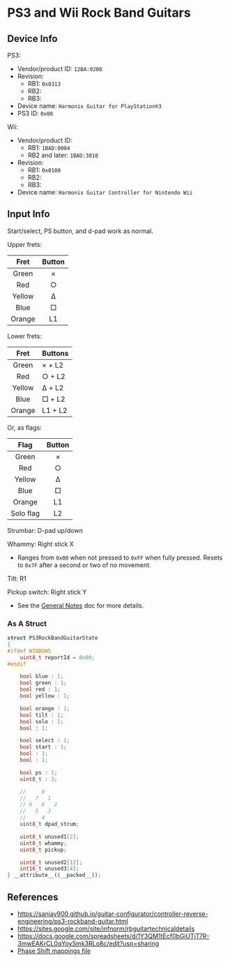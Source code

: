 # PS3 and Wii Rock Band Guitars

## Device Info

PS3:

- Vendor/product ID: `12BA:0200`
- Revision:
  - RB1: `0x0313`
  - RB2:
  - RB3:
- Device name: `Harmonix Guitar for PlayStation®3`
- PS3 ID: `0x00`

Wii:

- Vendor/product ID:
  - RB1: `1BAD:0004`
  - RB2 and later: `1BAD:3010`
- Revision:
  - RB1: `0x0100`
  - RB2:
  - RB3:
- Device name: `Harmonix Guitar Controller for Nintendo Wii`

## Input Info

Start/select, PS button, and d-pad work as normal.

Upper frets:

| Fret   | Button |
| :--:   | :----: |
| Green  | ×      |
| Red    | ○      |
| Yellow | Δ      |
| Blue   | □      |
| Orange | L1     |

Lower frets:

| Fret   | Buttons |
| :--:   | :------ |
| Green  | × + L2  |
| Red    | ○ + L2  |
| Yellow | Δ + L2  |
| Blue   | □ + L2  |
| Orange | L1 + L2 |

Or, as flags:

| Flag      | Button |
| :--:      | :----: |
| Green     | ×      |
| Red       | ○      |
| Yellow    | Δ      |
| Blue      | □      |
| Orange    | L1     |
| Solo flag | L2     |

Strumbar: D-pad up/down

Whammy: Right stick X

- Ranges from `0x00` when not pressed to `0xFF` when fully pressed. Resets to `0x7F` after a second or two of no movement.

Tilt: R1

Pickup switch: Right stick Y

- See the [General Notes](General%20Notes.md) doc for more details.

### As A Struct

```cpp
struct PS3RockBandGuitarState
{
#ifdef WINDOWS
    uint8_t reportId = 0x00;
#endif

    bool blue : 1;
    bool green : 1;
    bool red : 1;
    bool yellow : 1;

    bool orange : 1;
    bool tilt : 1;
    bool solo : 1;
    bool : 1;

    bool select : 1;
    bool start : 1;
    bool : 1;
    bool : 1;

    bool ps : 1;
    uint8_t : 3;

    //     0
    //   7   1
    // 6   8   2
    //   5   3
    //     4
    uint8_t dpad_strum;

    uint8_t unused1[2];
    uint8_t whammy;
    uint8_t pickup;

    uint8_t unused2[12];
    int16_t unused3[4];
} __attribute__((__packed__));
```

## References

- https://sanjay900.github.io/guitar-configurator/controller-reverse-engineering/ps3-rockband-guitar.html
- https://sites.google.com/site/infnorm/rbguitartechnicaldetails
- https://docs.google.com/spreadsheets/d/1Y3QM1tEcf0bGiUTjT7R-3mwEAKrCL0qYoySmk3RLo8c/edit?usp=sharing
- [Phase Shift mappings file](../../Other/device_list.json)
